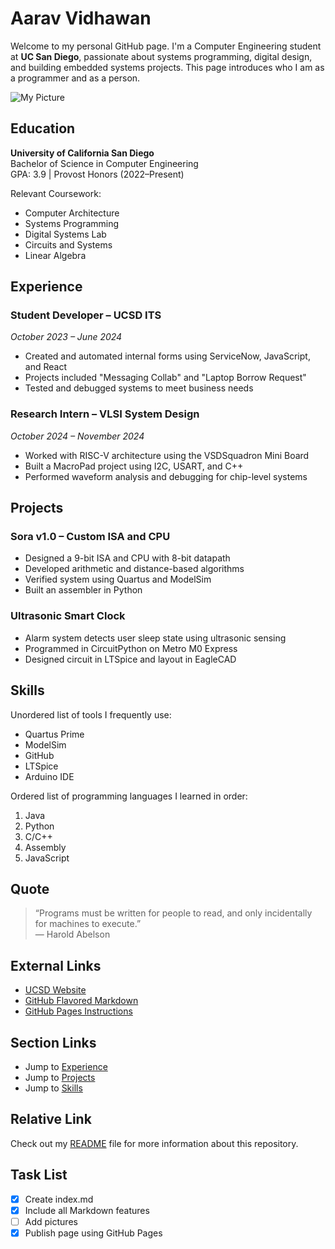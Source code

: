 # Aarav Vidhawan

Welcome to my personal GitHub page. I'm a Computer Engineering student at **UC San Diego**, passionate about systems programming, digital design, and building embedded systems projects. This page introduces who I am as a programmer and as a person.

![My Picture](your-image-link-here)

## Education

**University of California San Diego**  
Bachelor of Science in Computer Engineering  
GPA: 3.9 | Provost Honors (2022–Present)

Relevant Coursework:
- Computer Architecture
- Systems Programming
- Digital Systems Lab
- Circuits and Systems
- Linear Algebra

## Experience

### Student Developer – UCSD ITS  
*October 2023 – June 2024*  
- Created and automated internal forms using ServiceNow, JavaScript, and React  
- Projects included "Messaging Collab" and "Laptop Borrow Request"  
- Tested and debugged systems to meet business needs

### Research Intern – VLSI System Design  
*October 2024 – November 2024*  
- Worked with RISC-V architecture using the VSDSquadron Mini Board  
- Built a MacroPad project using I2C, USART, and C++  
- Performed waveform analysis and debugging for chip-level systems

## Projects

### Sora v1.0 – Custom ISA and CPU  
- Designed a 9-bit ISA and CPU with 8-bit datapath  
- Developed arithmetic and distance-based algorithms  
- Verified system using Quartus and ModelSim  
- Built an assembler in Python

### Ultrasonic Smart Clock  
- Alarm system detects user sleep state using ultrasonic sensing  
- Programmed in CircuitPython on Metro M0 Express  
- Designed circuit in LTSpice and layout in EagleCAD

## Skills

Unordered list of tools I frequently use:
* Quartus Prime
* ModelSim
* GitHub
* LTSpice
* Arduino IDE

Ordered list of programming languages I learned in order:
1. Java
2. Python
3. C/C++
4. Assembly
5. JavaScript

## Quote

> “Programs must be written for people to read, and only incidentally for machines to execute.”  
> — Harold Abelson

## External Links

- [UCSD Website](https://ucsd.edu)  
- [GitHub Flavored Markdown](https://guides.github.com/features/mastering-markdown/)  
- [GitHub Pages Instructions](https://pages.github.com/)

## Section Links

- Jump to [Experience](#experience)  
- Jump to [Projects](#projects)  
- Jump to [Skills](#skills)

## Relative Link

Check out my [README](README.md) file for more information about this repository.

## Task List

- [x] Create index.md  
- [x] Include all Markdown features  
- [ ] Add pictures  
- [x] Publish page using GitHub Pages
